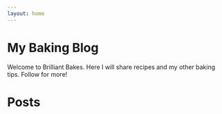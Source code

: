 ```yaml
---
layout: home
---
```


# My Baking Blog

Welcome to Brilliant Bakes. Here I will share recipes and my other baking tips. Follow for more!

# Posts

